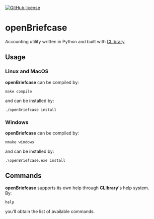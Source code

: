 [![GitHub license](https://img.shields.io/github/license/diantonioandrea/openBriefcase)](https://github.com/diantonioandrea/openBriefcase/blob/main/LICENSE)

# openBriefcase

Accounting utility written in Python and built with [CLIbrary](https://github.com/diantonioandrea/CLIbrary).

## Usage

### Linux and MacOS

**openBriefcase** can be compiled by:

	make compile

and can be installed by:

	./openBriefcase install
	
### Windows

**openBriefcase** can be compiled by:

	nmake windows

and can be installed by:

	.\openBriefcase.exe install

## Commands

**openBriefcase** supports its own help through **CLIbrary**'s help system.  
By:

	help

you'll obtain the list of available commands.